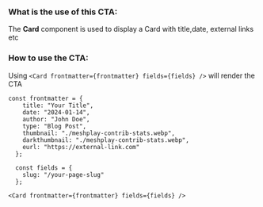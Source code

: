 ### What is the use of this CTA:
The **Card** component is used to display a Card with title,date, external links etc

### How to use the CTA:
Using `<Card frontmatter={frontmatter} fields={fields} />` will render the CTA 

```
const frontmatter = {
    title: "Your Title",
    date: "2024-01-14",
    author: "John Doe",
    type: "Blog Post",
    thumbnail: "./meshplay-contrib-stats.webp",
    darkthumbnail: "./meshplay-contrib-stats.webp",
    eurl: "https://external-link.com"
  };

  const fields = {
    slug: "/your-page-slug"
  };
```

```
<Card frontmatter={frontmatter} fields={fields} />
```